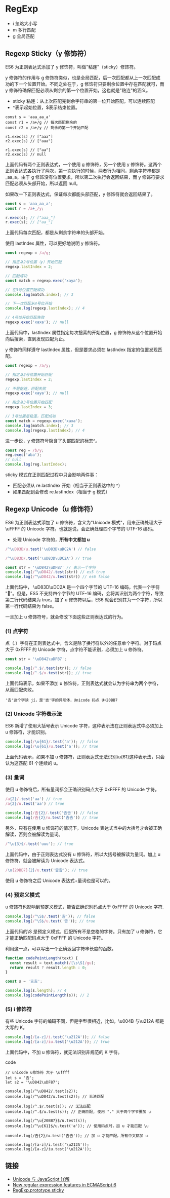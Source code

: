 # RegExp

- i 忽略大小写
- m 多行匹配
- g 全局匹配

## Regexp Sticky（y 修饰符）

ES6 为正则表达式添加了 y 修饰符，叫做"粘连"（sticky）修饰符。

y 修饰符的作用与 g 修饰符类似，也是全局匹配，后一次匹配都从上一次匹配成功的下一个位置开始。不同之处在于，g 修饰符只要剩余位置中存在匹配就可，而 y 修饰符确保匹配必须从剩余的第一个位置开始，这也就是"粘连"的涵义。

- sticky 粘连：从上次匹配完剩余字符串的第一位开始匹配，可以连续匹配
- ^表示起始位置，$表示结束位置。

```JS
const s = 'aaa_aa_a'
const r1 = /a+/g // 每次匹配剩余的
const r2 = /a+/y // 剩余的第一个开始匹配

r1.exec(s) // ["aaa"]
r2.exec(s) // ["aaa"]

r1.exec(s) // ["aa"]
r2.exec(s) // null
```

上面代码有两个正则表达式，一个使用 g 修饰符，另一个使用 y 修饰符。这两个正则表达式各执行了两次，第一次执行的时候，两者行为相同，剩余字符串都是\_aa_a。由于 g 修饰没有位置要求，所以第二次执行会返回结果，而 y 修饰符要求匹配必须从头部开始，所以返回 null。

如果改一下正则表达式，保证每次都能头部匹配，y 修饰符就会返回结果了。

```js
const s = 'aaa_aa_a';
const r = /a+_/y;

r.exec(s); // ["aaa_"]
r.exec(s); // ["aa_"]
```

上面代码每次匹配，都是从剩余字符串的头部开始。

使用 lastIndex 属性，可以更好地说明 y 修饰符。

```js
const regexp = /a/g;

// 指定从2号位置（y）开始匹配
regexp.lastIndex = 2;

// 匹配成功
const match = regexp.exec('xaya');

// 在3号位置匹配成功
console.log(match.index); // 3

// 下一次匹配从4号位开始
console.log(regexp.lastIndex); // 4

// 4号位开始匹配失败
regexp.exec('xaxa'); // null
```

上面代码中，lastIndex 属性指定每次搜索的开始位置，g 修饰符从这个位置开始向后搜索，直到发现匹配为止。

y 修饰符同样遵守 lastIndex 属性，但是要求必须在 lastIndex 指定的位置发现匹配。

```js
const regexp = /a/y;

// 指定从2号位置开始匹配
regexp.lastIndex = 2;

// 不是粘连，匹配失败
regexp.exec('xaya'); // null

// 指定从3号位置开始匹配
regexp.lastIndex = 3;

// 3号位置是粘连，匹配成功
const match = regexp.exec('xaxa');
console.log(match.index); // 3
console.log(regexp.lastIndex); // 4
```

进一步说，y 修饰符号隐含了头部匹配的标志^。

```js
const reg = /b/y;
reg.exec('aba');
// null
console.log(reg.lastIndex);
```

sticky 模式在正则匹配过程中只会影响两件事：

- 匹配必须从 re.lastIndex 开始（相当于正则表达中的 ^）
- 如果匹配到会修改 re.lastIndex（相当于 g 模式）

## Regexp Unicode（u 修饰符）

ES6 为正则表达式添加了 u 修饰符，含义为"Unicode 模式"，用来正确处理大于 \uFFFF 的 Unicode 字符。也就是说，会正确处理四个字节的 UTF-16 编码。

- 处理 Unicode 字符的，**所有中文都加 u**

```js
/^\uD83D/u.test('\uD83D\uDC2A') // false

/^\uD83D/.test('\uD83D\uDC2A') // true

const str = '\uD842\uDFB7' // 表示一个字符
console.log(/^\uD842/.test(str)) // es5 true
console.log(/^\uD842/u.test(str)) // es6 false
```

上面代码中， \uD83D\uDC2A 是一个四个字节的 UTF-16 编码，代表一个字符 "🐪"。但是，ES5 不支持四个字节的 UTF-16 编码，会将其识别为两个字符，导致第二行代码结果为 true。加了 u 修饰符以后，ES6 就会识别其为一个字符，所以第一行代码结果为 false。

一旦加上 u 修饰符号，就会修改下面这些正则表达式的行为。

### (1) 点字符

点（.）字符在正则表达式中，含义是除了换行符以外的任意单个字符。对于码点大于 0xFFFF 的 Unicode 字符，点字符不能识别，必须加上 u 修饰符。

```js
const str = '\uD842\uDFB7';

console.log(/^.$/.test(str)); // false
console.log(/^.$/u.test(str)); // true
```

上面代码表示，如果不添加 u 修饰符，正则表达式就会认为字符串为两个字符，从而匹配失败。

`'𠮷'这个字读 jí，是'吉'字的异形体，Unicode 码点 U+20BB7`

### (2) Unicode 字符表示法

ES6 新增了使用大括号表示 Unicode 字符，这种表示法在正则表达式中必须加上 u 修饰符，才能识别。

```js
console.log(/\u{61}/.test('a')); // false
console.log(/\u{61}/u.test('a')); // true
```

上面代码表示，如果不加 u 修饰符，正则表达式无法识别\u{61}这种表示法，只会认为这匹配 61 个连续的 u。

### (3) 量词

使用 u 修饰符后，所有量词都会正确识别码点大于 0xFFFF 的 Unicode 字符。

```js
/a{2}/.test('aa') // true
/a{2}/u.test('aa') // true

console.log(/𠮷{2}/.test('𠮷𠮷')) // false
console.log(/𠮷{2}/u.test('𠮷𠮷')) // true
```

另外，只有在使用 u 修饰符的情况下，Unicode 表达式当中的大括号才会被正确解读，否则会被解读为量词。

```js
/^\u{3}$/.test('uuu'); // true
```

上面代码中，由于正则表达式没有 u 修饰符，所以大括号被解读为量词。加上 u 修饰符，就会被解读为 Unicode 表达式。

```js
/\u{20BB7}{2}/u.test('𠮷𠮷'); // true
```

使用 u 修饰符之后 Unicode 表达式+量词也是可以的。

### (4) 预定义模式

u 修饰符也影响到预定义模式，能否正确识别码点大于 0xFFFF 的 Unicode 字符.

```js
console.log(/^\S$/.test('𠮷')); // false
console.log(/^\S$/u.test('𠮷')); // true
```

上面代码的\S 是预定义模式，匹配所有不是空格的字符。只有加了 u 修饰符，它才能正确匹配码点大于 0xFFFF 的 Unicode 字符。

利用这一点，可以写出一个正确返回字符串长度的函数。

```js
function codePointLength(text) {
  const result = text.match(/[\s\S]/gu);
  return result ? result.length : 0;
}

const s = '𠮷𠮷';

console.log(s.length); // 4
console.log(codePointLength(s)); // 2
```

### (5) i 修饰符

有些 Unicode 字符的编码不同，但是字型很相近，比如，\u004B 与\u212A 都是大写的 K。

```js
console.log(/[a-z]/i.test('\u212A')); // false
console.log(/[a-z]/iu.test('\u212A')); // true
```

上面代码中，不加 u 修饰符，就无法识别非规范的 K 字符。

code

```JS
// unicode u修饰符 大于 \uffff
let s = '𠮷';
let s2 = '\uD842\uDF87';

console.log(/^\uD842/.test(s2));
console.log(/^\uD842/u.test(s2)); // 无法匹配

console.log(/^.$/.test(s)); // 无法匹配
console.log(/^.$/u.test(s)); // 正确匹配, 使用 "." 大于两个字节要加 u

console.log(/^\u{20BB7}$/u.test(s));
console.log(/^\u{61}$/u.test('a')); // 使用码点时，加 u 才能匹配 \u

console.log(/𠮷{2}/u.test('𠮷𠮷')); // 加 u 才能匹配，所有中文都加 u

console.log(/[a-z]/i.test('\u212A'));
console.log(/[a-z]/iu.test('\u212A'));
```

## 链接

- [Unicode 与 JavaScript 详解](http://www.ruanyifeng.com/blog/2014/12/unicode.html)
- [New regular expression features in ECMAScript 6](http://2ality.com/2015/07/regexp-es6.html)
- [RegExp.prototype.sticky](https://developer.mozilla.org/en-US/docs/Web/JavaScript/Reference/Global_Objects/RegExp/sticky)
